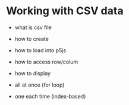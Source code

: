 # Working with CSV data

- what is csv file
- how to create 
- how to load into p5js

- how to access row/colum
- how to display

- all at once (for loop)
- one each time (index-based)

